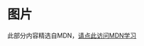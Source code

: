 # 图片

此部分内容精选自MDN，[请点此访问MDN学习](https://developer.mozilla.org/zh-CN/docs/Learn/HTML/Multimedia_and_embedding/Images_in_HTML)